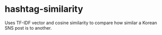 # hashtag-similarity
Uses TF-IDF vector and cosine similarity to compare how similar a Korean SNS post is to another.
